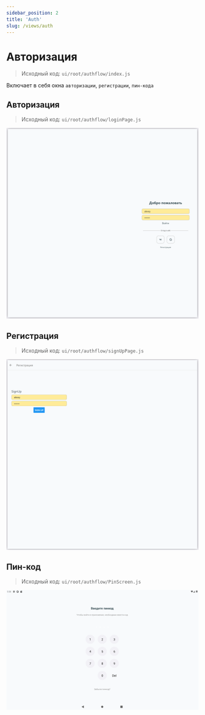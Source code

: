 ```yaml
---
sidebar_position: 2
title: 'Auth'
slug: /views/auth
---
```


# Авторизация  

> Исходный код: `ui/root/authflow/index.js`  

Включает в себя окна `авторизации`, `регистрации`, `пин-кода`

## Авторизация

> Исходный код: `ui/root/authflow/loginPage.js`  

!["Страница авторизации"](../../../../static/img/client/views/auth/login.png)


## Регистрация

> Исходный код: `ui/root/authflow/signUpPage.js`  

!["Страница регистрации"](../../../../static/img/client/views/auth/signup.png)

## Пин-код

> Исходный код: `ui/root/authflow/PinScreen.js`  

!["Страница пин-кода"](../../../../static/img/client/views/auth/pin.png)




